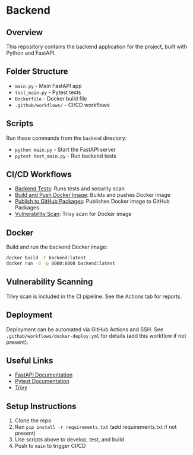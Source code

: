 # Backend

## Overview
This repository contains the backend application for the project, built with Python and FastAPI.

## Folder Structure

- `main.py` - Main FastAPI app
- `test_main.py` - Pytest tests
- `Dockerfile` - Docker build file
- `.github/workflows/` - CI/CD workflows

## Scripts

Run these commands from the `backend` directory:

- `python main.py` - Start the FastAPI server
- `pytest test_main.py` - Run backend tests

## CI/CD Workflows

- [Backend Tests](.github/workflows/backend-tests.yml): Runs tests and security scan
- [Build and Push Docker Image](.github/workflows/docker-image.yml): Builds and pushes Docker image
- [Publish to GitHub Packages](.github/workflows/docker-ghcr.yml): Publishes Docker image to GitHub Packages
- [Vulnerability Scan](.github/workflows/docker-scan.yml): Trivy scan for Docker image

## Docker

Build and run the backend Docker image:

```sh
docker build -t backend:latest .
docker run -d -p 8000:8000 backend:latest
```

## Vulnerability Scanning

Trivy scan is included in the CI pipeline. See the Actions tab for reports.

## Deployment

Deployment can be automated via GitHub Actions and SSH. See `.github/workflows/docker-deploy.yml` for details (add this workflow if not present).

## Useful Links

- [FastAPI Documentation](https://fastapi.tiangolo.com/)
- [Pytest Documentation](https://docs.pytest.org/en/stable/)
- [Trivy](https://aquasecurity.github.io/trivy/)

## Setup Instructions

1. Clone the repo
2. Run `pip install -r requirements.txt` (add requirements.txt if not present)
3. Use scripts above to develop, test, and build
4. Push to `main` to trigger CI/CD